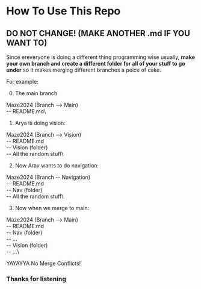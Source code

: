 # How To Use This Repo

## DO NOT CHANGE! (MAKE ANOTHER .md IF YOU WANT TO)

Since ereveryone is doing a different thing programming wise usually, **make your own branch and create a different folder for all of your stuff to go under** so it makes merging different branches a peice of cake.

For example: 

0. The main branch

Maze2024 (Branch --> Main)\
  -- README.md\

1. Arya is doing vision:

Maze2024 (Branch -->  Vision)\
  -- README.md\
  -- Vision (folder)\
      -- All the random stuff\

2. Now Arav wants to do navigation:

Maze2024 (Branch -- Navigation)\
  -- README.md\
  -- Nav (folder)\
     -- All the random stuff\

3. Now when we merge to main:

Maze2024 (Branch --> Main)\
  -- README.md\
  -- Nav (folder)\
    -- ...\
  -- Vision (folder)\
    -- ...\

YAYAYYA No Merge Conflicts!

### Thanks for listening 